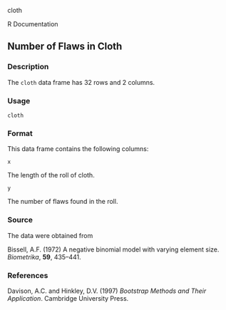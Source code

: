 cloth

R Documentation

##  Number of Flaws in Cloth

### Description

The `cloth` data frame has 32 rows and 2 columns.

### Usage

    
    cloth

### Format

This data frame contains the following columns:

`x`

The length of the roll of cloth.

`y`

The number of flaws found in the roll.

### Source

The data were obtained from

Bissell, A.F. (1972) A negative binomial model with varying element size.
_Biometrika_, **59**, 435–441.

### References

Davison, A.C. and Hinkley, D.V. (1997) _Bootstrap Methods and Their
Application_. Cambridge University Press.

